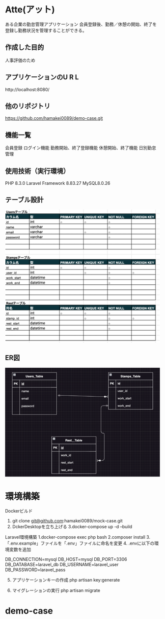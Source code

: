 # Atte(アット)
ある企業の勤怠管理アプリケーション
会員登録後、勤務／休憩の開始、終了を登録し勤務状況を管理することができる。

## 作成した目的
人事評価のため

## アプリケーションのU R L
http://localhost:8080/

## 他のリポジトリ
https://github.com/hamakei0089/demo-case.git

## 機能一覧
会員登録
ログイン機能
勤務開始、終了登録機能
休憩開始、終了機能
日別勤怠管理

## 使用技術（実行環境）
PHP 8.3.0
Laravel Framework 8.83.27
MySQL8.0.26

## テーブル設計
![Alt text](image-1.png)

## ER図
![Alt text](image-2.png)


# 環境構築

Dockerビルド
1. git clone git@github.com:hamakei0089/mock-case.git
2. DckerDesktopを立ち上げる
3.docker-compose up -d –build

Laravel環境構築
1.docker-compose exec php bash
2.composer install
3.「.env.example」ファイルを「.env」ファイルに命名を変更
4. .envに以下の環境変数を追加

DB_CONNECTION=mysql
DB_HOST=mysql
DB_PORT=3306
DB_DATABASE=laravel_db
DB_USERNAME=laravel_user
DB_PASSWORD=laravel_pass

5. アプリケーションキーの作成
php artisan key:generate

6. マイグレーションの実行
php artisan migrate
# demo-case
